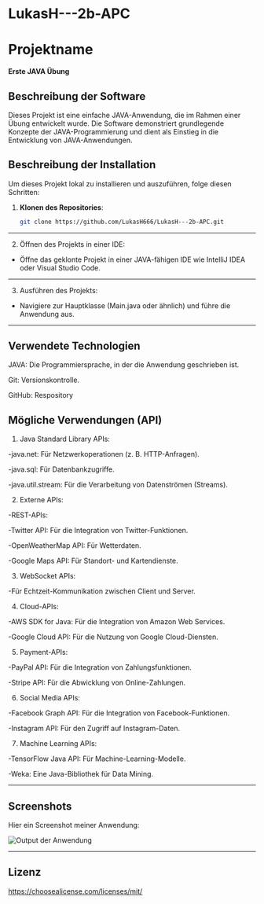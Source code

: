 # LukasH---2b-APC
# Projektname

**Erste JAVA Übung**

## Beschreibung der Software

Dieses Projekt ist eine einfache JAVA-Anwendung, die im Rahmen einer Übung entwickelt wurde. Die Software demonstriert grundlegende Konzepte der JAVA-Programmierung und dient als Einstieg in die Entwicklung von JAVA-Anwendungen.

## Beschreibung der Installation

Um dieses Projekt lokal zu installieren und auszuführen, folge diesen Schritten:
1. **Klonen des Repositories**:
   ```bash
   git clone https://github.com/LukasH666/LukasH---2b-APC.git
---------------------------------------------------------------------------------------
2. Öffnen des Projekts in einer IDE:

- Öffne das geklonte Projekt in einer JAVA-fähigen IDE wie IntelliJ IDEA oder Visual Studio Code.
---------------------------------------------------------------------------------------
3. Ausführen des Projekts:

- Navigiere zur Hauptklasse (Main.java oder ähnlich) und führe die Anwendung aus.
---------------------------------------------------------------------------------------
## Verwendete Technologien

JAVA: Die Programmiersprache, in der die Anwendung geschrieben ist.

Git: Versionskontrolle.

GitHub: Respository

## Mögliche Verwendungen (API)

1. Java Standard Library APIs:

-java.net: Für Netzwerkoperationen (z. B. HTTP-Anfragen).

-java.sql: Für Datenbankzugriffe.

-java.util.stream: Für die Verarbeitung von Datenströmen (Streams).

2. Externe APIs:

-REST-APIs:

-Twitter API: Für die Integration von Twitter-Funktionen.

-OpenWeatherMap API: Für Wetterdaten.

-Google Maps API: Für Standort- und Kartendienste.

3. WebSocket APIs:

-Für Echtzeit-Kommunikation zwischen Client und Server.

4. Cloud-APIs:

-AWS SDK for Java: Für die Integration von Amazon Web Services.

-Google Cloud API: Für die Nutzung von Google Cloud-Diensten.

5. Payment-APIs:

-PayPal API: Für die Integration von Zahlungsfunktionen.

-Stripe API: Für die Abwicklung von Online-Zahlungen.

6. Social Media APIs:

-Facebook Graph API: Für die Integration von Facebook-Funktionen.

-Instagram API: Für den Zugriff auf Instagram-Daten.

7. Machine Learning APIs:

-TensorFlow Java API: Für Machine-Learning-Modelle.

-Weka: Eine Java-Bibliothek für Data Mining.

---------------------------------------------------------------------------
## Screenshots

Hier ein Screenshot meiner Anwendung:

![Output der Anwendung](Screenshot_VSC.png)

----------------------------------------------------------------------------
## Lizenz

https://choosealicense.com/licenses/mit/

